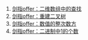 1. [剑指offer：二维数组中的查找](https://mp.weixin.qq.com/s?__biz=MzUxNzg0MDc1Mg==&mid=2247485166&idx=2&sn=d049aba0b85717ef7a2f5bb523ceeca8&chksm=f9934cf1cee4c5e7b0bef426f0dd3ef1ed5811906af592529e8c2b1e41f63fe53cf80c0c6f0f&token=1997642097&lang=zh_CN#rd)
2. [剑指offer：重建二叉树](https://mp.weixin.qq.com/s?__biz=MzUxNzg0MDc1Mg==&mid=2247485172&idx=3&sn=18b8460ba3f9d63e9664e81e3fdbfb39&chksm=f9934cebcee4c5fdba05bba542a45fcfae275e1e97628529c5d4ae8e445c0921813d25c6f117&token=1997642097&lang=zh_CN#rd)
3. [剑指offer：数值的整次数方](https://mp.weixin.qq.com/s?__biz=MzUxNzg0MDc1Mg==&mid=2247485177&idx=3&sn=ccac77da7f5a9ca80d850ac0b49e94d9&chksm=f9934ce6cee4c5f0c3e537a92f14dac466faf744e231c3c8694e6613a8b534902c7cc8e1dcb7&token=1997642097&lang=zh_CN#rd)
4. [剑指offer：二进制中1的个数](https://mp.weixin.qq.com/s?__biz=MzUxNzg0MDc1Mg==&mid=2247485177&idx=2&sn=9384a61eb84d307e4341e4487d7ec2b2&chksm=f9934ce6cee4c5f0c23135c4a606731c95d4bc34158e021c65524eb5e387e14719f721e94146&token=1997642097&lang=zh_CN#rd)